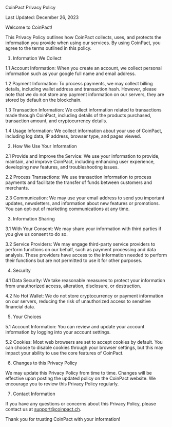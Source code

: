 CoinPact Privacy Policy

Last Updated: December 26, 2023


Welcome to CoinPact!

This Privacy Policy outlines how CoinPact collects, uses, and protects the information you provide when using our services. By using CoinPact, you agree to the terms outlined in this policy.


1. Information We Collect

1.1 Account Information: When you create an account, we collect personal information such as your google full name and email address.

1.2 Payment Information: To process payments, we may collect billing details, including wallet address and transaction hash. However, please note that we do not store any payment information on our servers, they are stored by default on the blockchain.

1.3 Transaction Information: We collect information related to transactions made through CoinPact, including details of the products purchased, transaction amount, and cryptocurrency details.

1.4 Usage Information: We collect information about your use of CoinPact, including log data, IP address, browser type, and pages viewed.


2. How We Use Your Information

2.1 Provide and Improve the Service: We use your information to provide, maintain, and improve CoinPact, including enhancing user experience, developing new features, and troubleshooting issues.

2.2 Process Transactions: We use transaction information to process payments and facilitate the transfer of funds between customers and merchants.

2.3 Communication: We may use your email address to send you important updates, newsletters, and information about new features or promotions. You can opt-out of marketing communications at any time.


3. Information Sharing

3.1 With Your Consent: We may share your information with third parties if you give us consent to do so.

3.2 Service Providers: We may engage third-party service providers to perform functions on our behalf, such as payment processing and data analysis. These providers have access to the information needed to perform their functions but are not permitted to use it for other purposes.


4. Security

4.1 Data Security: We take reasonable measures to protect your information from unauthorized access, alteration, disclosure, or destruction.

4.2 No Hot Wallet: We do not store cryptocurrency or payment information on our servers, reducing the risk of unauthorized access to sensitive financial data.


5. Your Choices

5.1 Account Information: You can review and update your account information by logging into your account settings.

5.2 Cookies: Most web browsers are set to accept cookies by default. You can choose to disable cookies through your browser settings, but this may impact your ability to use the core features of CoinPact.


6. Changes to this Privacy Policy

We may update this Privacy Policy from time to time. Changes will be effective upon posting the updated policy on the CoinPact website. We encourage you to review this Privacy Policy regularly.


7. Contact Information

If you have any questions or concerns about this Privacy Policy, please contact us at support@coinpact.ch.


Thank you for trusting CoinPact with your information!
